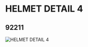 # HELMET DETAIL 4
## 92211
![HELMET DETAIL 4](https://lc-www-live-s.legocdn.com/media/bricks/5/2/4614302.jpg)